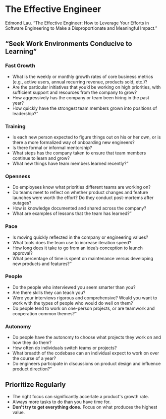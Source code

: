 # The Effective Engineer

Edmond Lau. “The Effective Engineer: How to Leverage Your Efforts in Software Engineering to Make a Disproportionate and Meaningful Impact.”

## “Seek Work Environments Conducive to Learning”  

### Fast Growth

- What is the weekly or monthly growth rates of core business metrics (e.g., active users, annual recurring revenue, products sold, etc.)?
- Are the particular initiatives that you’d be working on high priorities, with sufficient support and resources from the company to grow?
- How aggressively has the company or team been hiring in the past year?
- How quickly have the strongest team members grown into positions of leadership?”

### Training

- Is each new person expected to figure things out on his or her own, or is there a more formalized way of onboarding new engineers?
- Is there formal or informal mentorship?
- What steps has the company taken to ensure that team members continue to learn and grow?
- What new things have team members learned recently?”

### Openness

- Do employees know what priorities different teams are working on?
- Do teams meet to reflect on whether product changes and feature launches were worth the effort? Do they conduct post-mortems after outages?
- How is knowledge documented and shared across the company?
- What are examples of lessons that the team has learned?”

### Pace

- Is moving quickly reflected in the company or engineering values?
- What tools does the team use to increase iteration speed?
- How long does it take to go from an idea’s conception to launch approval?
- What percentage of time is spent on maintenance versus developing new products and features?”

### People

- Do the people who interviewed you seem smarter than you?
- Are there skills they can teach you?
- Were your interviews rigorous and comprehensive? Would you want to work with the types of people who would do well on them?
- Do people tend to work on one-person projects, or are teamwork and cooperation common themes?”

### Autonomy

- Do people have the autonomy to choose what projects they work on and how they do them?
- How often do individuals switch teams or projects?
- What breadth of the codebase can an individual expect to work on over the course of a year?
- Do engineers participate in discussions on product design and influence product direction?”

## Prioritize Regularly

- The right focus can significantly accerlate a product's growth rate.
- Always more tasks to do than you have time for.
- **Don't try to get everything done.** Focus on what produces the highest value.
